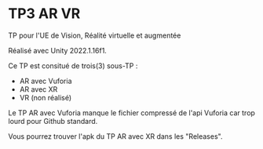 # TP3 AR VR

TP pour l'UE de Vision, Réalité virtuelle et augmentée

Réalisé avec Unity 2022.1.16f1.

Ce TP est consitué de trois(3) sous-TP : 
- AR avec Vuforia
- AR avec XR
- VR (non réalisé)

Le TP AR avec Vuforia manque le fichier compressé de l'api Vuforia car trop lourd pour Github standard.

Vous pourrez trouver l'apk du TP AR avec XR dans les "Releases".
